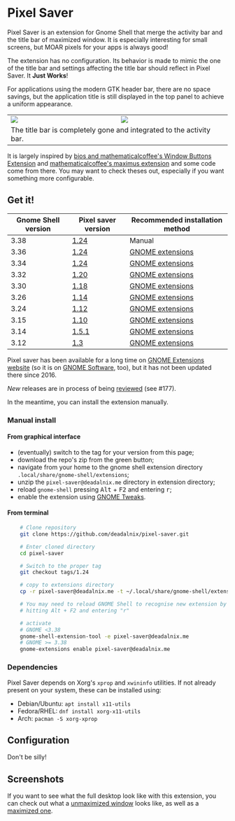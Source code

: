 Pixel Saver
===========

Pixel Saver is an extension for Gnome Shell that merge the activity bar and the
title bar of maximized window. It is especially interesting for small screens,
but MOAR pixels for your apps is always good!

The extension has no configuration. Its behavior is made to mimic the one of
the title bar and settings affecting the title bar should reflect in
Pixel Saver. It **Just Works**!

For applications using the modern GTK header bar, there are no space savings,
but the application title is still displayed in the top panel to achieve a
uniform appearance.

<table>
	<tr>
		<td><img src="https://raw.github.com/deadalnix/pixel-saver/master/resources/title.png" /></td>
		<td><img src="https://raw.github.com/deadalnix/pixel-saver/master/resources/icons.png" /></td>
	</tr>
	<tr>
		<td colspan="2">The title bar is completely gone and integrated to the activity bar.</td>
	</tr>
</table>

It is largely inspired by [bios and mathematicalcoffee's Window Buttons Extension](https://github.com/mathematicalcoffee/Gnome-Shell-Window-Buttons-Extension) and [mathematicalcoffee's maximus extension](https://bitbucket.org/mathematicalcoffee/maximus-gnome-shell-extension) and some code come from there. You may want to check theses out, especially if you want something more configurable.

Get it!
------------

| Gnome Shell version| Pixel saver version                                           | Recommended installation method  |
|-------------|----------------------------------------------------------------------|--------------|
| 3.38        | [1.24](https://github.com/deadalnix/pixel-saver/releases/tag/1.24)   | Manual   
| 3.36        | [1.24](https://github.com/deadalnix/pixel-saver/releases/tag/1.24)   | [GNOME extensions](https://extensions.gnome.org/extension/723/pixel-saver/)
| 3.34        | [1.24](https://github.com/deadalnix/pixel-saver/releases/tag/1.24)   | [GNOME extensions](https://extensions.gnome.org/extension/723/pixel-saver/)
| 3.32        | [1.20](https://github.com/deadalnix/pixel-saver/releases/tag/1.20)   | [GNOME extensions](https://extensions.gnome.org/extension/723/pixel-saver/)
| 3.30        | [1.18](https://github.com/deadalnix/pixel-saver/releases/tag/1.18)   | [GNOME extensions](https://extensions.gnome.org/extension/723/pixel-saver/)
| 3.26        | [1.14](https://github.com/deadalnix/pixel-saver/releases/tag/1.14)   | [GNOME extensions](https://extensions.gnome.org/extension/723/pixel-saver/)
| 3.24        | [1.12](https://github.com/deadalnix/pixel-saver/releases/tag/1.12)   | [GNOME extensions](https://extensions.gnome.org/extension/723/pixel-saver/)
| 3.15        | [1.10](https://github.com/deadalnix/pixel-saver/releases/tag/1.10)   | [GNOME extensions](https://extensions.gnome.org/extension/723/pixel-saver/)
| 3.14        | [1.5.1](https://github.com/deadalnix/pixel-saver/releases/tag/1.5.1) | [GNOME extensions](https://extensions.gnome.org/extension/723/pixel-saver/)
| 3.12        | [1.3](https://github.com/deadalnix/pixel-saver/releases/tag/1.3)     | [GNOME extensions](https://extensions.gnome.org/extension/723/pixel-saver/)

Pixel saver has been available for a long time on 
[GNOME Extensions website](https://extensions.gnome.org/extension/723/pixel-saver/) 
(so it is on 
[GNOME Software](https://wiki.gnome.org/Apps/Software), too),
but it has not been updated there since 2016.

*New* releases are in process of being [reviewed](https://extensions.gnome.org/review) (see #177).

In the meantime, you can install the extension manually.


### Manual install

#### From graphical interface

- (eventually) switch to the tag for your version from this page;
- download the repo's zip from the green button;
- navigate from your home to the gnome shell extension directory 
`.local/share/gnome-shell/extensions`;
- unzip the `pixel-saver@deadalnix.me` directory in extension directory;
- reload `gnome-shell` pressing <kbd>Alt</kbd> + <kbd>F2</kbd> and entering <kbd>r</kbd>;
- enable the extension using [GNOME Tweaks](https://wiki.gnome.org/Apps/Tweaks).

#### From terminal
 
```bash
    # Clone repository
    git clone https://github.com/deadalnix/pixel-saver.git

    # Enter cloned directory
    cd pixel-saver

    # Switch to the proper tag
    git checkout tags/1.24

    # copy to extensions directory
    cp -r pixel-saver@deadalnix.me -t ~/.local/share/gnome-shell/extensions

    # You may need to reload GNOME Shell to recognise new extension by
    # hitting Alt + F2 and entering "r"

    # activate 
    # GNOME <3.38
    gnome-shell-extension-tool -e pixel-saver@deadalnix.me
    # GNOME >= 3.38
    gnome-extensions enable pixel-saver@deadalnix.me

```

### Dependencies

Pixel Saver depends on Xorg's `xprop` and `xwininfo` utilities. If not already
present on your system, these can be installed using:

* Debian/Ubuntu: `apt install x11-utils`
* Fedora/RHEL: `dnf install xorg-x11-utils`
* Arch: `pacman -S xorg-xprop`

Configuration
-------------

Don't be silly!

Screenshots
-----------

If you want to see what the full desktop look like with this extension, you can check out what a [unmaximized window](https://raw.github.com/deadalnix/pixel-saver/master/resources/unmax.png) looks like, as well as a [maximized one](https://raw.github.com/deadalnix/pixel-saver/master/resources/max.png).

